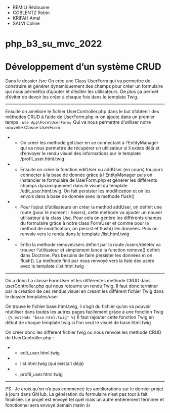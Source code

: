 * REMILI Rédouane
* COBLENTZ Robin
* KRIFAH Amel
* SALVI Coline

# php_b3_su_mvc_2022
# Développement d’un système CRUD

Dans le dossier /src On crée une Class UserForm qui va permettre de construire et générer dynamiquement des champs pour créer un formulaire qui nous permettra d’ajouter et d’éditer les utilisateurs. 
De plus ça permet d’éviter de devoir les créer à chaque fois dans le template Twig.

---
Ensuite on améliore le fichier UserController.php dans le but d’obtenir des méthodes CRUD à l’aide de UserForm.php => on ajoute dans un premier temps :
````use App\Form\UserForm;````
Qui va nous permettre d'utiliser notre nouvelle Classe UserForm

* -	On créer les methode getUser en se connectant à l’EntityManager qui va nous permettre de récupérer un utilisateur si il existe déjà et d’envoyer le rendu visuel des informations sur le template /profil_user.html.twig
* -	Ensuite on créer la fonction editUser ou addUser (en cours) toujours connecter à la base de donnée grâce à l’EntityManager puis on instancier le formulaire de UserForm.php et générer les différents champs dynamiquement dans le visuel du template /edit_user.html.twig. On fait persister les modification et on les envois dans à base de donnée avec la methode flush()
* -	Pour l’ajout d’utilisateurs on créer la method addUser, on définit une route (pour le moment : /users), cette methode va ajouter un nouvel utilisateur à la class Use. Pour cela on génère les différents champs du formulaire grâce à notre class FormUser et comme pour la method de modification, on persist et flush() les données. Puis on renvoie vers le rendu dans le template /list.html.twig
* -	Enfin la methode removeUsers définit par la route /users/delete/ va trouver l’utilisateur et simplement lancé la function remove() définit dans Doctrine. Pas besoins de faire persister les données et on flush(). La methode finit par nous renvoyé vers la liste des users avec le template /list.html.twig

---
On a donc La classe FormUser et les différentes methode CRUD dans userController.php qui nous retourne un rendu Twig.
Il faut donc terminer par la création de ces rendus visuel en créant les différent fichier Twig dans le dossier templates/user

On trouve le fichier base.html.twig, il s’agit du fichier qu’on va pouvoir réutiliser dans toutes les autres pages facilement grâce à une fonction Twig :
````{% extends "base.html.twig" %}````
Il faut rajouter cette fonction Twig en début de chaque template twig si l'on veut le visuel de base.html.twig

On créer donc les différent fichier twig où nous renvoie les methode CRUD de UserController.php :
* -	edit_user.html.twig
* -	list.html.twig (qui existait déjà)
* -	profil_user.html.twig

---
PS :
Je crois qu’on n’a pas commencé les améliorations sur le dernier projet à jours dans GitHub.
La génération du formulaire n’est pas tout à fait finalisée. Le projet est envoyé tel quel mais un autre entièrement terminer et fonctionnel sera envoyé demain matin 👍